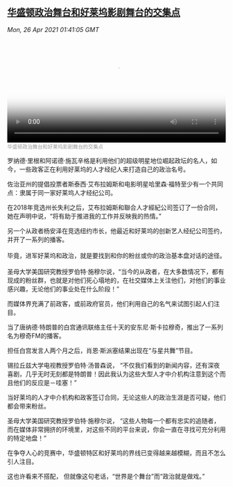 <!--1619402342000-->
[华盛顿政治舞台和好莱坞影剧舞台的交集点](https://www.voachinese.com/a/washington-to-hollywood-bafradzhian-20210425/5866746.html)
------

<div><i>Mon, 26 Apr 2021 01:41:05 GMT</i></div><video poster="https://images.weserv.nl?url=gdb.voanews.com/05038ec0-75ff-46e9-a774-72a11a03ca20_tv_r1_s_w900.jpg" src="https://av.voanews.com/Videoroot/Pangeavideo/2021/04/0/05/05038ec0-75ff-46e9-a774-72a11a03ca20_240p.mp4" style="width:100%" controls></video><div><small style="color: #999;">华盛顿政治舞台和好莱坞影剧舞台的交集点</small></div><p>罗纳德·里根和阿诺德·施瓦辛格是利用他们的超级明星地位崛起政坛的名人，如今，一些政客正在利用好莱坞的人才经纪人来打造自己的政治名号。</p><p>佐治亚州的提倡投票者斯泰西·艾布拉姆斯和电影明星哈里森·福特至少有一个共同点：隶属于同一家好莱坞人才经纪公司。</p><p>在2018年竞选州长失利之后，艾布拉姆斯和聯合人才經紀公司签订了一份合同，她在声明中说，“将有助于推进我的工作并反映我的热情。”</p><p>另一个从政者杨安泽在竞选纽约市长，他最近和好莱坞的创新艺人经纪公司签约，并开了一系列的播客。<br /><br />毕竟，进军好莱坞和政治，就是要找到和你的粉丝或你的政治基本盘对话的途径。<br /><br />圣母大学美国研究教授罗伯特·施穆尔说，“当今的从政者，在大多数情况下，都有现成的粉丝群，也就是对他们死心塌地的，在社交媒体上关注他们，对他们的事业感兴趣，无论他们的事业处在什么阶段！”</p><p>而媒体界充满了前政客，或前政府官员，他们利用自己的名气来试图引起人们注目。</p><p>当了唐纳德·特朗普的白宫通讯联络主任十天的安东尼·斯卡拉穆奇，推出了一系列名为穆奇FM的播客。</p><p>担任白宫发言人两个月之后，肖恩·斯派塞结果出现在“与星共舞”节目。</p><p>锡拉丘兹大学电视教授罗伯特·汤普森说， “不仅我们看到的新闻内容，还有深夜喜剧，几乎无时无刻都是特朗普！因此我认为这些大型人才中介机构注意到这个而且他们的反应是－哇塞！”</p><p>当好莱坞的人才中介机构和政客签订合同，无论这些人的政治生涯是否可疑，他们都会带来粉丝。</p><p>圣母大学美国研究教授罗伯特·施穆尔说， “这些人物每一个都有忠实的追随者，而在媒体非常拥挤的环境里，对这些不同的平台来说，你会一直在寻找可充分利用的特定地盘！”</p><p>在争夺人心的竞赛中，华盛顿特区和好莱坞的界线已变得越来越模糊，而且不怎么引人注目。</p><p>这也许看来不搭配， 但就像这句老话，“世界是个舞台”而“政治就是做戏。”</p>

